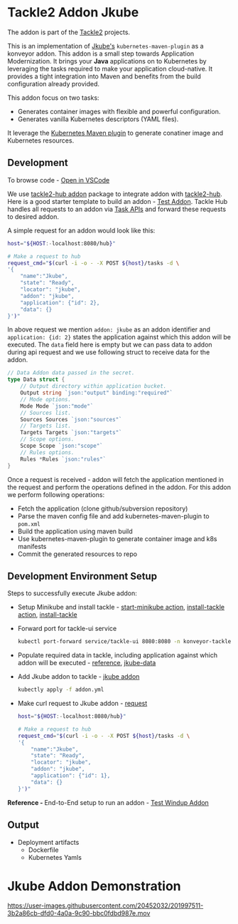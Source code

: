 Tackle2 Addon Jkube
===================
The addon is part of the [Tackle2](https://github.com/konveyor?q=tackle2&type=all&language=&sort=) projects.

This is an implementation of [Jkube's](https://www.eclipse.org/jkube) `kubernetes-maven-plugin` as a konveyor addon. This addon is a small step towards Application Modernization. It brings your <strong>Java</strong> applications on to Kubernetes by leveraging the tasks required to make your application cloud-native. It provides a tight integration into Maven and benefits from the build configuration already provided. 

This addon focus on two tasks: 
- Generates container images with flexible and powerful configuration.
- Generates vanilla Kubernetes descriptors (YAML files).

It leverage the [Kubernetes Maven plugin](https://www.eclipse.org/jkube/docs/kubernetes-maven-plugin)  to generate conatiner image and Kubernetes resources.

## Development
To browse code - [Open in VSCode](https://open.vscode.dev/konveyor/tackle2-addon-jkube) 

We use [tackle2-hub addon](https://github.com/konveyor/tackle2-hub/tree/main/addon) package to integrate addon with [tackle2-hub](https://github.com/konveyor/tackle2-hub). Here is a good starter template to build an addon - [Test Addon](https://github.com/konveyor/tackle2-hub/tree/main/hack/cmd/addon).
Tackle Hub handles all requests to an addon via [Task APIs](https://github.com/konveyor/tackle2-hub/blob/main/api/task.go) and forward these requests to desired addon.


A simple request for an addon would look like this:
```bash
host="${HOST:-localhost:8080/hub}"

# Make a request to hub
request_cmd="$(curl -i -o - -X POST ${host}/tasks -d \
'{
    "name":"Jkube",
    "state": "Ready",
    "locator": "jkube",
    "addon": "jkube",
    "application": {"id": 2},
    "data": {}
}')"
```

In above request we mention `addon: jkube` as an addon identifier and `application: {id: 2}` states the application against which this addon will be executed. The `data` field here is empty but we can pass data to addon during api request and we use following struct to receive data for the addon.

```go
// Data Addon data passed in the secret.
type Data struct {
	// Output directory within application bucket.
	Output string `json:"output" binding:"required"`
	// Mode options.
	Mode Mode `json:"mode"`
	// Sources list.
	Sources Sources `json:"sources"`
	// Targets list.
	Targets Targets `json:"targets"`
	// Scope options.
	Scope Scope `json:"scope"`
	// Rules options.
	Rules *Rules `json:"rules"`
}
```

Once a request is received - addon will fetch the application mentioned in the request and perform the operations defined in the addon. For this addon we perform following operations:
- Fetch the application (clone github/subversion repository)
- Parse the maven config file and add kubernetes-maven-plugin to `pom.xml`
- Build the application using maven build
- Use kubernetes-maven-plugin to generate container image and k8s manifests
- Commit the generated resources to repo

## Development Environment Setup

Steps to successfully execute Jkube addon:
- Setup Minikube and install tackle - [start-minikube action](https://github.com/konveyor/tackle2-operator/tree/main/.github/actions/start-minikube), [install-tackle action](https://github.com/konveyor/tackle2-operator/tree/main/.github/actions/install-tackle), [install-tackle](https://github.com/konveyor/tackle2-operator/blob/main/hack/install-tackle.sh)

- Forward port for tackle-ui service
  ```bash
  kubectl port-forward service/tackle-ui 8080:8080 -n konveyor-tackle
  ```
- Populate required data in tackle, including application against which addon will be executed - [reference](https://github.com/konveyor/tackle2-hub/tree/main/hack/add), [jkube-data](https://github.com/konveyor/tackle2-addon-jkube/blob/main/hack/task.sh)

- Add Jkube addon to tackle - [jkube addon](https://github.com/konveyor/tackle2-addon-jkube/blob/main/hack/addon.yml)
  ```bash
  kubectly apply -f addon.yml
  ```
- Make curl request to Jkube addon - [request]()
  ```bash
  host="${HOST:-localhost:8080/hub}"

  # Make a request to hub
  request_cmd="$(curl -i -o - -X POST ${host}/tasks -d \
  '{
      "name":"Jkube",
      "state": "Ready",
      "locator": "jkube",
      "addon": "jkube",
      "application": {"id": 1},
      "data": {}
  }')"
  ```
  
<strong>Reference - </strong> End-to-End setup to run an addon - [Test Windup Addon](https://github.com/konveyor/tackle2-addon-windup/blob/84174448d3d7cd2abc7ba6ab27e66a55890b9061/.github/workflows/test-windup.yml#L36-L53)  
  
 ## Output
* Deployment artifacts
  * Dockerfile
  * Kubernetes Yamls
  
# Jkube Addon Demonstration

https://user-images.githubusercontent.com/20452032/201997511-3b2a86cb-dfd0-4a0a-9c90-bbc0fdbd987e.mov
